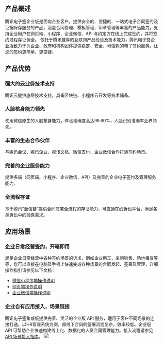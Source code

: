 ## 产品概述
腾讯电子签企业版是面向企业客户，提供安全的、便捷的、一站式电子合同签约及证据保存服务的产品。涵盖合同管理、模板管理、印章管理等丰富的产品能力，支持企业用户在网页端、小程序、企业微信、API 与约定方在线上完成签约，并将签约过程存证保全。
依托于腾讯雄厚的互联网产品经验及技术能力，腾讯电子签企业版致力于为企业、政府和机构团体提供稳定、安全、可信赖的电子签约服务。让您的签约更简单、更便捷。

## 产品优势
### 强大的云业务技术支持
腾讯云提供底层技术支持，具备区块链、小程序云开发等技术储备。
### 人脸核身能力领先
使用微信原生的人脸核身能力，体验准确度高达99.80%，人脸识别准确率业界领先。
### 丰富的生态合作伙伴
与腾讯会议、腾讯企业、腾讯文档、微信支付、企业微信合作打通签约场景。
### 完善的企业服务能力
提供多端（网页端、小程序、企业微信、API）及完善的企业电子签约及管理服务能力。
### 全流程存证
基于腾讯“至信链”提供合同签署全流程的存证能力，可直通在线诉讼平台，满足各类诉讼中的验真需求。

## 应用场景
### 企业日常经营签约，开箱即用
满足企业日常经营中各种签约场景的诉求，例如企业用工、采购销售、场地租赁等等，您可以直接在电脑及手机上快速完成各种场景的合同发起、签署及管理，详细操作指引请参见以下文档：
- [微信小程序端操作说明](https://cloud.tencent.com/document/product/1323/59450)
- [网页端操作说明](https://cloud.tencent.com/document/product/1323/61354)
- [企业微信端操作说明](https://cloud.tencent.com/document/product/1323/77530)


### 企业自有应用接入，场景链接
腾讯电子签集成版提供完善、灵活的企业版 API 服务，适用于客户不同场景的连接打通。以HR管理系统为例，原线下合同的签署流程复杂，效率较低。企业版 API 可帮助企业快速构建线上化、数据化的人资合同管理能力。接入流程请参见 [API 场景接入指南](https://cloud.tencent.com/document/product/1323/78316)。
![](https://qcloudimg.tencent-cloud.cn/raw/589ffab85fdc0fe37e5c5940f8ede245.png)
